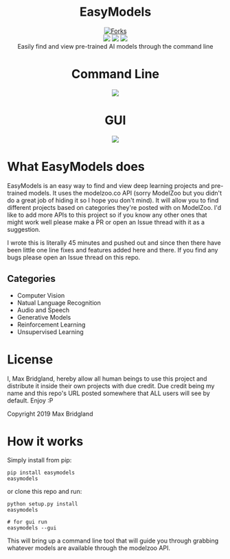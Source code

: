 <h1 align="center">EasyModels</h1>
<p align="center">
  <a href="https://discord.gg/7VN9VZe"><img src="https://steamcdn-a.akamaihd.net/steamcommunity/public/images/clans/27090541/8dd5c907f2a0eecb73dc6a4776fc9a25878ebcdd.png" alt="Forks"></a>
  </br>
  <img src="https://pepy.tech/badge/easymodels" />
  <img src="https://pepy.tech/badge/easymodels/week" />
  <img src="https://pepy.tech/badge/easymodels/month" />
  </br>Easily find and view pre-trained AI models through the command line
  <h1 align="center">Command Line</h1>
  <p align="center"><img src="https://github.com/M4cs/EasyModels/raw/master/easymodels.gif" /></p>
  <h1 align="center">GUI</h1>
  <p align="center"><img src="https://github.com/M4cs/EasyModels/raw/master/easymodels-gui.gif" /></p>
</p>

# What EasyModels does

EasyModels is an easy way to find and view deep learning projects and pre-trained models. It uses the modelzoo.co API (sorry ModelZoo but you didn't do a great job of hiding it so I hope you don't mind). It will allow you to find different projects based on categories they're posted with on ModelZoo. I'd like to add more APIs to this project so if you know any other ones that might work well please make a PR or open an Issue thread with it as a suggestion. 

I wrote this is literally 45 minutes and pushed out and since then there have been little one line fixes and features added here and there. If you find any bugs please open an Issue thread on this repo.

## Categories

- Computer Vision
- Natual Language Recognition
- Audio and Speech
- Generative Models
- Reinforcement Learning
- Unsupervised Learning

# License

I, Max Bridgland, hereby allow all human beings to use this project and distribute it inside their own projects with due credit. Due credit being my name and this repo's URL posted somewhere that ALL users will see by default. Enjoy :P

Copyright 2019 Max Bridgland

# How it works


Simply install from pip:

```
pip install easymodels
easymodels
```

or clone this repo and run:
```
python setup.py install
easymodels

# for gui run
easymodels --gui
```

This will bring up a command line tool that will guide you through grabbing whatever models are available through the modelzoo API.
